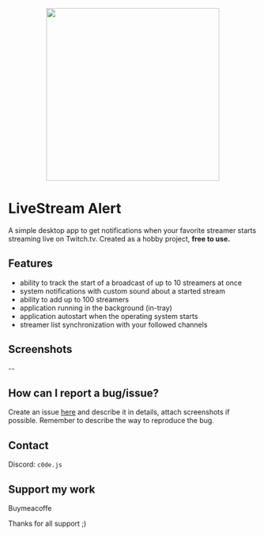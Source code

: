 
<div style="text-align: center;">
  <img width="350" src="https://github.com/user-attachments/assets/40df4aae-4849-4899-953e-12eff85a9753" />
</div>

# LiveStream Alert
A simple desktop app to get notifications when your favorite streamer starts streaming live on Twitch.tv. Created as a hobby project, **free to use.**

## Features
- ability to track the start of a broadcast of up to 10 streamers at once
- system notifications with custom sound about a started stream
- ability to add up to 100 streamers
- application running in the background (in-tray)
- application autostart when the operating system starts
- streamer list synchronization with your followed channels

## Screenshots
--

## How can I report a bug/issue?
Create an issue [here](https://github.com/codenedd/livestream-alert/issues) and describe it in details, attach screenshots if possible. Remember to describe the way to reproduce the bug.

## Contact
Discord: `c0de.js`

## Support my work
Buymeacoffe

Thanks for all support ;)
